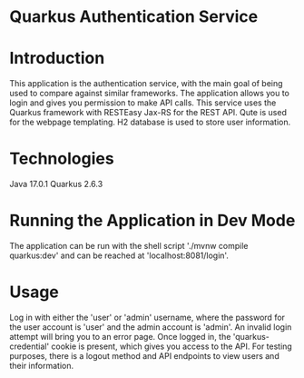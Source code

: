 # Quarkus Authentication Service

# Introduction

This application is the authentication service, with the main goal of being used to compare against similar frameworks.
The application allows you to login and gives you permission to make API calls. This service uses the Quarkus framework with RESTEasy Jax-RS
for the REST API. Qute is used for the webpage templating. H2 database is used to store user information.

# Technologies

Java 17.0.1
Quarkus 2.6.3

# Running the Application in Dev Mode

The application can be run with the shell script './mvnw compile quarkus:dev' and can be reached at
'localhost:8081/login'.


# Usage

Log in with either the 'user' or 'admin' username, where the password for the user account is 'user' and the admin account is 'admin'.
An invalid login attempt will bring you to an error page. Once logged in, the 'quarkus-credential' 
cookie is present, which gives you access to the API. For testing purposes, there is a logout method
and API endpoints to view users and their information.